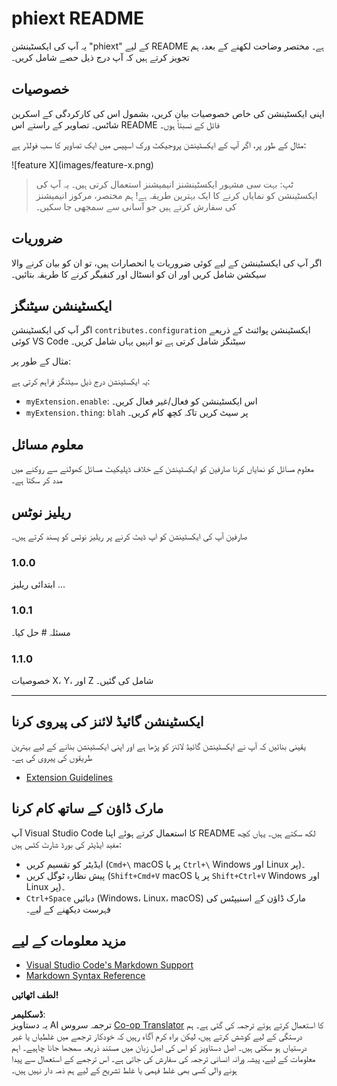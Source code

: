 <!--
CO_OP_TRANSLATOR_METADATA:
{
  "original_hash": "c7e4439ea50fbf9e2197329bb254686b",
  "translation_date": "2025-04-03T06:30:05+00:00",
  "source_file": "code\\09.UpdateSamples\\Aug\\vscode\\phiext\\README.md",
  "language_code": "ur"
}
-->
# phiext README

یہ آپ کی ایکسٹینشن "phiext" کے لیے README ہے۔ مختصر وضاحت لکھنے کے بعد، ہم تجویز کرتے ہیں کہ آپ درج ذیل حصے شامل کریں۔

## خصوصیات

اپنی ایکسٹینشن کی خاص خصوصیات بیان کریں، بشمول اس کی کارکردگی کے اسکرین شاٹس۔ تصاویر کے راستے اس README فائل کے نسبتاً ہوں۔

مثال کے طور پر، اگر آپ کے ایکسٹینشن پروجیکٹ ورک اسپیس میں ایک تصاویر کا سب فولڈر ہے:

\!\[feature X\]\(images/feature-x.png\)

> ٹپ: بہت سی مشہور ایکسٹینشنز انیمیشنز استعمال کرتی ہیں۔ یہ آپ کی ایکسٹینشن کو نمایاں کرنے کا ایک بہترین طریقہ ہے! ہم مختصر، مرکوز انیمیشنز کی سفارش کرتے ہیں جو آسانی سے سمجھی جا سکیں۔

## ضروریات

اگر آپ کی ایکسٹینشن کے لیے کوئی ضروریات یا انحصارات ہیں، تو ان کو بیان کرنے والا سیکشن شامل کریں اور ان کو انسٹال اور کنفیگر کرنے کا طریقہ بتائیں۔

## ایکسٹینشن سیٹنگز

اگر آپ کی ایکسٹینشن `contributes.configuration` ایکسٹینشن پوائنٹ کے ذریعے کوئی VS Code سیٹنگز شامل کرتی ہے تو انہیں یہاں شامل کریں۔

مثال کے طور پر:

یہ ایکسٹینشن درج ذیل سیٹنگز فراہم کرتی ہے:

* `myExtension.enable`: اس ایکسٹینشن کو فعال/غیر فعال کریں۔
* `myExtension.thing`: `blah` پر سیٹ کریں تاکہ کچھ کام کریں۔

## معلوم مسائل

معلوم مسائل کو نمایاں کرنا صارفین کو ایکسٹینشن کے خلاف ڈپلیکیٹ مسائل کھولنے سے روکنے میں مدد کر سکتا ہے۔

## ریلیز نوٹس

صارفین آپ کی ایکسٹینشن کو اپ ڈیٹ کرنے پر ریلیز نوٹس کو پسند کرتے ہیں۔

### 1.0.0

ابتدائی ریلیز ...

### 1.0.1

مسئلہ # حل کیا۔

### 1.1.0

خصوصیات X، Y، اور Z شامل کی گئیں۔

---

## ایکسٹینشن گائیڈ لائنز کی پیروی کرنا

یقینی بنائیں کہ آپ نے ایکسٹینشن گائیڈ لائنز کو پڑھا ہے اور اپنی ایکسٹینشن بنانے کے لیے بہترین طریقوں کی پیروی کی ہے۔

* [Extension Guidelines](https://code.visualstudio.com/api/references/extension-guidelines)

## مارک ڈاؤن کے ساتھ کام کرنا

آپ Visual Studio Code کا استعمال کرتے ہوئے اپنا README لکھ سکتے ہیں۔ یہاں کچھ مفید ایڈیٹر کی بورڈ شارٹ کٹس ہیں:

* ایڈیٹر کو تقسیم کریں (`Cmd+\` macOS پر یا `Ctrl+\` Windows اور Linux پر)۔
* پیش نظارہ ٹوگل کریں (`Shift+Cmd+V` macOS پر یا `Shift+Ctrl+V` Windows اور Linux پر)۔
* `Ctrl+Space` دبائیں (Windows، Linux، macOS) مارک ڈاؤن کے اسنیپٹس کی فہرست دیکھنے کے لیے۔

## مزید معلومات کے لیے

* [Visual Studio Code's Markdown Support](http://code.visualstudio.com/docs/languages/markdown)
* [Markdown Syntax Reference](https://help.github.com/articles/markdown-basics/)

**لطف اٹھائیں!**

**ڈسکلیمر**:  
یہ دستاویز AI ترجمہ سروس [Co-op Translator](https://github.com/Azure/co-op-translator) کا استعمال کرتے ہوئے ترجمہ کی گئی ہے۔ ہم درستگی کے لیے کوشش کرتے ہیں، لیکن براہ کرم آگاہ رہیں کہ خودکار ترجمے میں غلطیاں یا غیر درستیاں ہو سکتی ہیں۔ اصل دستاویز کو اس کی اصل زبان میں مستند ذریعہ سمجھا جانا چاہیے۔ اہم معلومات کے لیے، پیشہ ورانہ انسانی ترجمہ کی سفارش کی جاتی ہے۔ اس ترجمے کے استعمال سے پیدا ہونے والی کسی بھی غلط فہمی یا غلط تشریح کے لیے ہم ذمہ دار نہیں ہیں۔